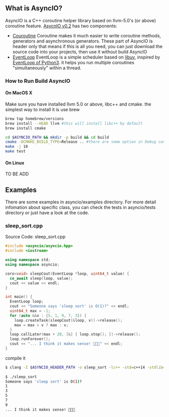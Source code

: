 ## What is AsyncIO?

AsyncIO is a C++ coroutine helper library based on llvm-5.0's (or above) coroutine feature. [AsycnIO v0.2](https://github.com/zhanglix/asyncio/tree/v_0_2) has two components:

* [Couroutine](docs/coroutine.md) 
  Coroutine makes it much easier to write coroutine methods, generators and asynchronous generators. These part of AsyncIO is header only that means if this is all you need, you can just download the source code into your projects, then use it without build AsyncIO
* [EventLoop](docs/event_loop.md)
  EventLoop is a simple scheduler based on [libuv](http://libuv.org/), inspired by [EventLoop of Python3](https://docs.python.org/3/library/asyncio-eventloop.html#asyncio.AbstractEventLoop). it helps you run multiple coroutines "simultaneously" within a thread.

### How to Run Build AsyncIO

#### On MacOS X
Make sure you have installed llvm 5.0 or above, libc++ and cmake. the simplest way to install it is use brew
```bash
brew tap homebrew/versions
brew install --HEAD llvm #this will install libc++ by default
brew install cmake

cd $ASYNCIO_PATH && mkdir -p build && cd build
cmake -DCMAKE_BUILD_TYPE=Release .. #there are some option in Debug config which conflict with -fcoroutines-ts that will cause clang crash.
make -j 10
make test
```
#### On Linux
TO BE ADD

## Examples
There are some examples in asyncio/examples directory. For more detail infomation about specific class, you can check the tests in asyncio/tests directory or just have a look at the code. 

### sleep_sort.cpp
Source Code: sleep_sort.cpp

```c++
#include <asyncio/asyncio.hpp>
#include <iostream>

using namespace std;
using namespace asyncio;

coro<void> sleepCout(EventLoop *loop, uint64_t value) {
  co_await sleep(loop, value);
  cout << value << endl;
}

int main() {
  EventLoop loop;
  cout << "Someone says 'sleep sort' is O(1)?" << endl;
  uint64_t max = -1;
  for (auto &&v : {5, 1, 9, 7, 3}) {
    loop.createTask(sleepCout(&loop, v))->release();
    max = max > v ? max : v;
  }
  loop.callLater(max + 20, [&] { loop.stop(); })->release();
  loop.runForever();
  cout << "... I think it makes sense! 🤣🤣🤣" << endl;
}
```
compile it 

```bash
$ clang -I $ASYNCIO_HEADER_PATH -o sleep_sort -lc++ -std=c++14 -stdlib=libc++ -fcoroutines-ts -lasyncio -L $ASYNCIO_LIB_PATH -rpath $ASYNCIO_LIB_PATH sleep_sort.cpp
 
$ ./sleep_sort
Someone says 'sleep sort' is O(1)?
1
3
5
7
9
... I think it makes sense! 🤣🤣🤣

```






